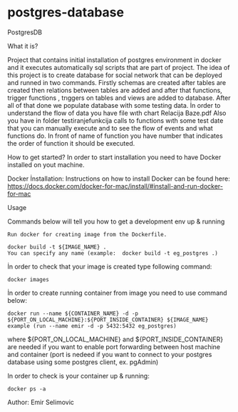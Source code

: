 # postgres-database

PostgresDB

What it is?

Project that contains initial installation of postgres environment in docker and it executes automatically sql scripts that are part of project. The idea of this project is to create database for social network that can be deployed and runned in two commands. Firstly schemas are created after tables are created then relations between tables are added and after that functions, trigger functions , trıggers on tables and views are added to database. After all of that done we populate database with some testing data.
İn order to understand the flow of data you have file wıth chart Relacija Baze.pdf
Also you have in folder testiranjefunkcija calls to functions wıth some test date that you can manually execute and to see the flow of events and what functions do. In front of name of function you have number that indicates the order of function it should be executed.

How to get started?
In order to start installation you need to have Docker installed on yout machine.

Docker İnstallation:
Instructions on how to install Docker can be found here: https://docs.docker.com/docker-for-mac/install/#install-and-run-docker-for-mac

Usage

Commands below will tell you how to get a development env up & running

    Run docker for creating image from the Dockerfile. 

    docker build -t ${IMAGE_NAME} .
    You can specify any name (example:  docker build -t eg_postgres .)
  
İn order to check that your image is created type following command:

    docker images  

İn order to create running container from image you need to use command below:

    docker run --name ${CONTAINER_NAME} -d -p ${PORT_ON_LOCAL_MACHINE}:${PORT_INSIDE_CONTAINER} ${IMAGE_NAME}
    example (run --name emir -d -p 5432:5432 eg_postgres)

where ${PORT_ON_LOCAL_MACHINE} and ${PORT_INSIDE_CONTAINER} are needed if you want to enable port forwarding between host machine and container (port is nedeed if you want to connect to your postgres database using some postgres client, ex. pgAdmin)

In order to check  is your container up & running:

    docker ps -a


Author: Emir Selimovic
